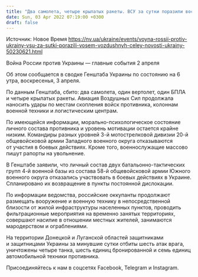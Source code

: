 ```yaml
---
title: "Два самолета, четыре крылатых ракеты. ВСУ за сутки поразили восемь воздушных целей — сводка Генштаба"
date: Sun, 03 Apr 2022 07:19:00 +0300
draft: false
---
```

Источник: Новое Время https://nv.ua/ukraine/events/voyna-rossii-protiv-ukrainy-vsu-za-sutki-porazili-vosem-vozdushnyh-celey-novosti-ukrainy-50230621.html


 Война России против Украины — главные события 2 апреля

Об этом сообщается в сводке Генштаба Украины по состоянию на 6 утра, воскресенья, 3 апреля.

По данным Генштаба, сбито: два самолета, один вертолет, один БПЛА и четыре крылатых ракеты. Авиация Воздушных Сил продолжала наносить удары по местам скопления войск противника, колоннам военной техники и логистическим центрам.

По имеющейся информации, морально-психологическое состояние личного состава противника и уровень мотивации остается крайне низким. Командиры разных уровней 3-й мотострелковой дивизии 20-й общевойсковой армии Западного военного округа отказываются от участия в боевых действиях. Кроме того, военнослужащие массово пишут рапорты на увольнение.

В Генштабе заявили, что личный состав двух батальонно-тактических групп 4-й военной базы из состава 58-й общевойсковой армии Южного военного округа отказались участвовать в боевых действиях в Украине. Спланировано их возвращение в пункты постоянной дислокации.

По информации ведомства, российские оккупанты продолжают размещать вооружение и военную технику в непосредственной близости от жилой инфраструктуры населенных пунктов, проводить фильтрационные мероприятия на временно занятых территориях, совершают насилие в отношении местных жителей, занимаются мародерством и ограблениями.

На территории Донецкой и Луганской областей защитниками и защитницами Украины за минувшие сутки отбиты шесть атак врага, уничтожены четыре танка, шесть единиц бронированной и семь единиц автомобильной техники противника.

Присоединяйтесь к нам в соцсетях Facebook, Telegram и Instagram.
